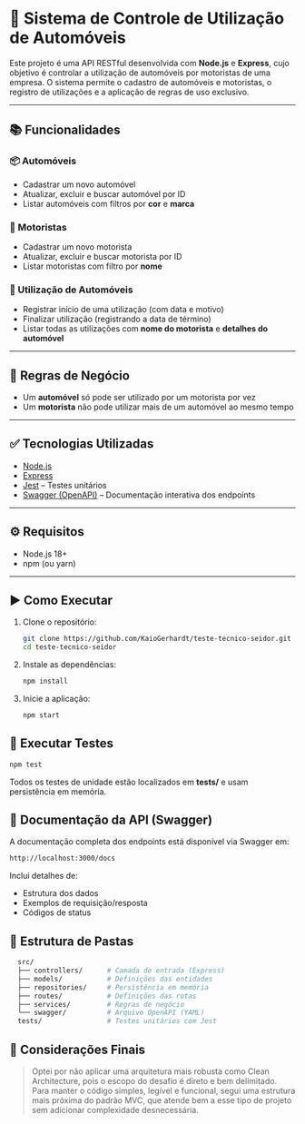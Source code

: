 # 🚗 Sistema de Controle de Utilização de Automóveis

Este projeto é uma API RESTful desenvolvida com **Node.js** e **Express**, cujo objetivo é controlar a utilização de automóveis por motoristas de uma empresa. O sistema permite o cadastro de automóveis e motoristas, o registro de utilizações e a aplicação de regras de uso exclusivo.

---

## 📚 Funcionalidades

### 📦 Automóveis
- Cadastrar um novo automóvel
- Atualizar, excluir e buscar automóvel por ID
- Listar automóveis com filtros por **cor** e **marca**

### 👤 Motoristas
- Cadastrar um novo motorista
- Atualizar, excluir e buscar motorista por ID
- Listar motoristas com filtro por **nome**

### 🚗 Utilização de Automóveis
- Registrar início de uma utilização (com data e motivo)
- Finalizar utilização (registrando a data de término)
- Listar todas as utilizações com **nome do motorista** e **detalhes do automóvel**

---

## 📌 Regras de Negócio

- Um **automóvel** só pode ser utilizado por um motorista por vez
- Um **motorista** não pode utilizar mais de um automóvel ao mesmo tempo

---

## ✅ Tecnologias Utilizadas

- [Node.js](https://nodejs.org/)
- [Express](https://expressjs.com/)
- [Jest](https://jestjs.io/) – Testes unitários
- [Swagger (OpenAPI)](https://swagger.io/) – Documentação interativa dos endpoints

---

## ⚙️ Requisitos

- Node.js 18+
- npm (ou yarn)

---

## ▶️ Como Executar

1. Clone o repositório:
   ```bash
   git clone https://github.com/KaioGerhardt/teste-tecnico-seidor.git
   cd teste-tecnico-seidor
   ```
2. Instale as dependências:
   ```bash
   npm install
   ```
3. Inicie a aplicação:
    ```bash
   npm start
   ```

##  🧪 Executar Testes
   ```bash
   npm test
   ```

Todos os testes de unidade estão localizados em **tests/** e usam persistência em memória.

##  📘 Documentação da API (Swagger)
A documentação completa dos endpoints está disponível via Swagger em:

   ```bash
   http://localhost:3000/docs
   ```

Inclui detalhes de:

* Estrutura dos dados
* Exemplos de requisição/resposta
* Códigos de status

## 📁 Estrutura de Pastas

  ```bash
    src/
    ├── controllers/      # Camada de entrada (Express)
    ├── models/           # Definições das entidades
    ├── repositories/     # Persistência em memória
    ├── routes/           # Definições das rotas
    ├── services/         # Regras de negócio
    └── swagger/          # Arquivo OpenAPI (YAML)
    tests/                # Testes unitários com Jest
 ```
## 📝 Considerações Finais
> Optei por não aplicar uma arquitetura mais robusta como Clean Architecture, pois o escopo do desafio é direto e bem delimitado. Para manter o código simples, legível e funcional, segui uma estrutura mais próxima do padrão MVC, que atende bem a esse tipo de projeto sem adicionar complexidade desnecessária.

